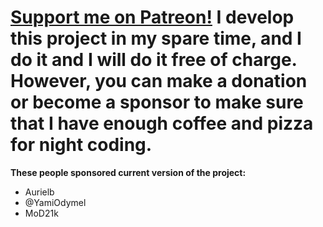 # [Support me on Patreon!](https://www.patreon.com/bePatron?c=243288) I develop this project in my spare time, and I do it and I will do it free of charge. However, you can make a donation or become a sponsor to make sure that I have enough coffee and pizza for night coding.

**These people sponsored current version of the project:**
- Aurielb
- @YamiOdymel
- MoD21k
